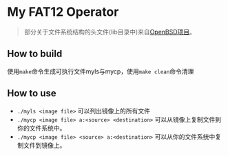 # My FAT12 Operator

>部分关于文件系统结构的头文件(lib目录中)来自[OpenBSD项目](https://github.com/openbsd/src/tree/master/sys/msdosfs)。

## How to build
使用`make`命令生成可执行文件myls与mycp，使用`make clean`命令清理

## How to use 
* `./myls <image file>` 可以列出镜像上的所有文件
* `./mycp <image file> a:<source> <destination>` 可以从镜像上复制文件到你的文件系统中。
* `./mycp <image file> <source> a:<destination>` 可以从你的文件系统中复制文件到镜像上。